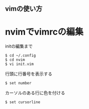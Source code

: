 ## vimの使い方
# nvimでvimrcの編集
initの編集まで
```
$ cd ~/.config
$ cd nvim
$ vi init.vim
```
行頭に行番号を表示する
```
$ set number
```
カーソルのある行に色を付ける
```
$ set cursorline
```

